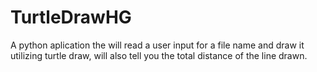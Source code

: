 # TurtleDrawHG
A python aplication the will read a user input for a file name and draw it utilizing turtle draw, will also tell you the total distance of the line drawn.
